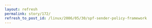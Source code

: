 ```yaml
---
layout: refresh
permalink: story/172/
refresh_to_post_id: /linux/2006/05/30/spf-sender-policy-framework
---
```

